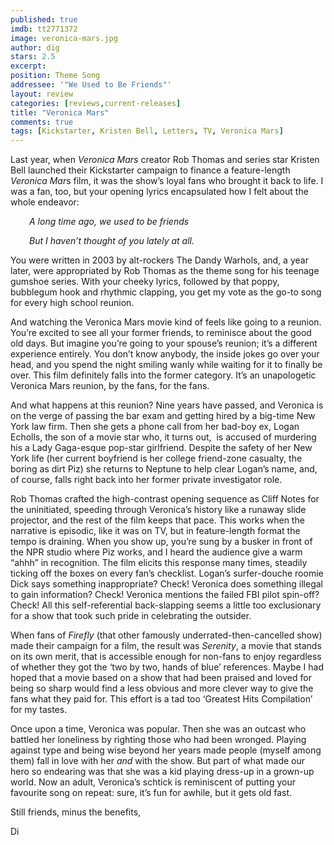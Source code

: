 ```yaml
---
published: true
imdb: tt2771372
image: veronica-mars.jpg
author: dig
stars: 2.5
excerpt: 
position: Theme Song	
addressee: '"We Used to Be Friends"'
layout: review
categories: [reviews,current-releases]
title: "Veronica Mars"
comments: true
tags: [Kickstarter, Kristen Bell, Letters, TV, Veronica Mars]
---
```

<p>Last year, when <em>Veronica Mars</em> creator Rob Thomas and series star Kristen Bell launched their Kickstarter campaign to finance a feature-length <em>Veronica Mar</em>s film, it was the show&rsquo;s loyal fans who brought it back to life. I was a fan, too, but your opening lyrics encapsulated how I felt about the whole endeavor:</p>
<p style="padding-left:30px;"><em>A long time ago, we used to be friends</em></p>
<p style="padding-left:30px;"><em>But I haven&rsquo;t thought of you lately at all.</em></p>
<p>You were written in 2003 by alt-rockers The Dandy Warhols, and, a year later, were appropriated by Rob Thomas as the theme song for his teenage gumshoe series. With your cheeky lyrics, followed by that poppy, bubblegum hook and rhythmic clapping, you get my vote as the go-to song for every high school reunion.&nbsp;</p>
<p>And watching the Veronica Mars movie kind of feels like going to a reunion. You&rsquo;re excited to see all your former friends, to reminisce about the good old days. But imagine you&rsquo;re going to your spouse&rsquo;s reunion; it&rsquo;s a different experience entirely. You don&rsquo;t know anybody, the inside jokes go over your head, and you spend the night smiling wanly while waiting for it to finally be over. This film definitely falls into the former category. It&rsquo;s an unapologetic Veronica Mars reunion, by the fans, for the fans.</p>
<p>And what happens at this reunion? Nine years have passed, and Veronica is on the verge of passing the bar exam and getting hired by a big-time New York law firm. Then she gets a phone call from her bad-boy ex, Logan Echolls, the son of a movie star who, it turns out,&nbsp; is accused of murdering his a Lady Gaga-esque pop-star girlfriend. Despite the safety of her New York life (her current boyfriend is her college friend-zone casualty, the boring as dirt Piz) she returns to Neptune to help clear Logan&rsquo;s name, and, of course, falls right back into her former private investigator role.</p>
<p>Rob Thomas crafted the high-contrast opening sequence as Cliff Notes for the uninitiated, speeding through Veronica&rsquo;s history like a runaway slide projector, and the rest of the film keeps that pace. This works when the narrative is episodic, like it was on TV, but in feature-length format the tempo is draining. When you show up, you&rsquo;re sung by a busker in front of the NPR studio where Piz works, and I heard the audience give a warm &ldquo;ahhh&rdquo; in recognition. The film elicits this response many times, steadily ticking off the boxes on every fan&rsquo;s checklist. Logan&rsquo;s surfer-douche roomie Dick says something inappropriate? Check! Veronica does something illegal to gain information? Check! Veronica mentions the failed FBI pilot spin-off? Check! All this self-referential back-slapping seems a little too exclusionary for a show that took such pride in celebrating the outsider.&nbsp;</p>
<p>When fans of <em>Firefly</em> (that other famously underrated-then-cancelled show) made their campaign for a film, the result was <em>Serenity</em>, a movie that stands on its own merit, that is accessible enough for non-fans to enjoy regardless of whether they got the &lsquo;two by two, hands of blue&rsquo; references. Maybe I had hoped that a movie based on a show that had been praised and loved for being so sharp would find a less obvious and more clever way to give the fans what they paid for. This effort is a tad too &#8216;Greatest Hits Compilation&#8217; for my tastes.</p>
<p>Once upon a time, Veronica was popular. Then she was an outcast who battled her loneliness by righting those who had been wronged. Playing against type and being wise beyond her years made people (myself among them) fall in love with her <em>and</em> with the show. But part of what made our hero so endearing was that she was a kid playing dress-up in a grown-up world. Now an adult, Veronica&rsquo;s schtick is reminiscent of putting your favourite song on repeat: sure, it&rsquo;s fun for awhile, but it gets old fast.&nbsp;</p>
<p>Still friends, minus the benefits,</p>
<p>Di</p>
